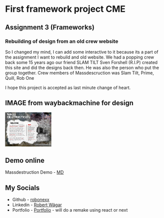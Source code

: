 # First framework project CME

## Assignment 3 (Frameworks)

### Rebuilding of design from an old crew website

So I changed my mind, I can add some interactive to it because its a part of the assignment
I want to rebuild and old website. We had a popping crew back some 15 years ago 
our friend SLAM TILT Sven Forshell (R.I.P) created this site and did the designs back then. 
He was also the person who put the group together. 
Crew members of Massdescruction was 
Slam Tilt,
Prime,
Quill,
Rob One

I hope this project is accepted as last minute change of heart. 

## IMAGE from waybackmachine for design

<img src="./massdestruction.png" alt="project design image" width="150"> &nbsp; &nbsp;

## Demo online
Massdestruction Demo - [MD](https://massdestruction.vercel.app/)


## __My Socials__

- Github - [robonexx](https://github.com/xxrobone)
- Linkedin - [Robert Wägar](https://www.linkedin.com/in/robert-w%C3%A4gar-1b4661139/)
- Portfolio - [Portfolio](https://www.robertwagar.se) - will do a remake using react or next